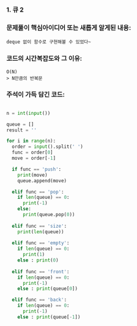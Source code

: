 ### 1. 큐 2

### 문제풀이 핵심아이디어 또는 새롭게 알게된 내용: 
    deque 없이 함수로 구현해볼 수 있었다~

            
### 코드의 시간복잡도와 그 이유:    
    O(N)   
    > N만큼의 반복문
   
    
### 주석이 가득 담긴 코드:
```python

n = int(input())

queue = []
result = ''

for i in range(n):
  order = input().split(' ')
  func = order[0]
  move = order[-1]

  if func == 'push':
    print(move)
    queue.append(move)

  elif func == 'pop':
    if len(queue) == 0:
      print(-1)
    else: 
      print(queue.pop(0))
  
  elif func == 'size':
    print(len(queue))
  
  elif func == 'empty':
    if len(queue) == 0:
      print(1)
    else : print(0)
  
  elif func == 'front':
    if len(queue) == 0:
      print(-1)
    else : print(queue[0])

  elif func == 'back':
    if len(queue) == 0:
      print(-1)
    else : print(queue[-1])

```
